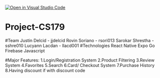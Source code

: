 [![Open in Visual Studio Code](https://classroom.github.com/assets/open-in-vscode-718a45dd9cf7e7f842a935f5ebbe5719a5e09af4491e668f4dbf3b35d5cca122.svg)](https://classroom.github.com/online_ide?assignment_repo_id=11509563&assignment_repo_type=AssignmentRepo)
# Project-CS179
#Team
Justin Delcid - jjdelcid
Rovin Soriano - rsori013
Sarokar Shrestha - sshre010
Lucyann Lacdan - llacd001
#Technologies
React Native 
Expo Go
Firebase
Javascript

#Major Features:
1.Login/Registration System 
2.Product Filtering
3.Review System
4.Favorites
5.Search
6.Card/ Checkout System
7.Purchase History 
8.Having discount if with discount code

